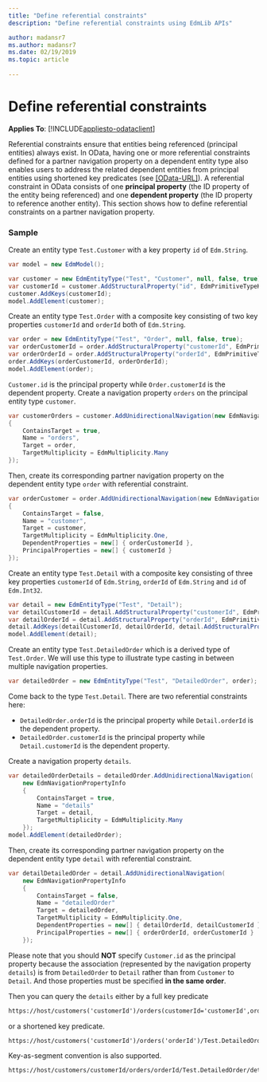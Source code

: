 ```yaml
---
title: "Define referential constraints"
description: "Define referential constraints using EdmLib APIs"

author: madansr7
ms.author: madansr7
ms.date: 02/19/2019
ms.topic: article
 
---
```

# Define referential constraints
**Applies To**: [!INCLUDE[appliesto-odataclient](../../includes/appliesto-odatalib-v6.md)]

Referential constraints ensure that entities being referenced (principal entities) always exist. In OData, having one or more referential constraints defined for a partner navigation property on a dependent entity type also enables users to address the related dependent entities from principal entities using shortened key predicates (see [[OData-URL]](https://docs.oasis-open.org/odata/odata/v4.0/errata02/os/complete/part2-url-conventions/odata-v4.0-errata02-os-part2-url-conventions-complete.html#_Toc406398079)). A referential constraint in OData consists of one **principal property** (the ID property of the entity being referenced) and one **dependent property** (the ID property to reference another entity). This section shows how to define referential constraints on a partner navigation property.

### Sample
Create an entity type `Test.Customer` with a key property `id` of `Edm.String`.

``` csharp
var model = new EdmModel();

var customer = new EdmEntityType("Test", "Customer", null, false, true);
var customerId = customer.AddStructuralProperty("id", EdmPrimitiveTypeKind.String, false);
customer.AddKeys(customerId);
model.AddElement(customer);
```

Create an entity type `Test.Order` with a composite key consisting of two key properties `customerId` and `orderId` both of `Edm.String`.

``` csharp
var order = new EdmEntityType("Test", "Order", null, false, true);
var orderCustomerId = order.AddStructuralProperty("customerId", EdmPrimitiveTypeKind.String, true);
var orderOrderId = order.AddStructuralProperty("orderId", EdmPrimitiveTypeKind.String, true);
order.AddKeys(orderCustomerId, orderOrderId);
model.AddElement(order);
```

`Customer.id` is the principal property while `Order.customerId` is the dependent property. Create a navigation property `orders` on the principal entity type `customer`.

``` csharp
var customerOrders = customer.AddUnidirectionalNavigation(new EdmNavigationPropertyInfo
{
    ContainsTarget = true,
    Name = "orders",
    Target = order,
    TargetMultiplicity = EdmMultiplicity.Many
});
```

Then, create its corresponding partner navigation property on the dependent entity type `order` with referential constraint.

``` csharp
var orderCustomer = order.AddUnidirectionalNavigation(new EdmNavigationPropertyInfo
{
    ContainsTarget = false,
    Name = "customer",
    Target = customer,
    TargetMultiplicity = EdmMultiplicity.One,
    DependentProperties = new[] { orderCustomerId },
    PrincipalProperties = new[] { customerId }
});
```

Create an entity type `Test.Detail` with a composite key consisting of three key properties `customerId` of `Edm.String`, `orderId` of `Edm.String` and `id` of `Edm.Int32`.

``` csharp
var detail = new EdmEntityType("Test", "Detail");
var detailCustomerId = detail.AddStructuralProperty("customerId", EdmPrimitiveTypeKind.String);
var detailOrderId = detail.AddStructuralProperty("orderId", EdmPrimitiveTypeKind.String);
detail.AddKeys(detailCustomerId, detailOrderId, detail.AddStructuralProperty("id", EdmPrimitiveTypeKind.Int32, false));
model.AddElement(detail);
```

Create an entity type `Test.DetailedOrder` which is a derived type of `Test.Order`. We will use this type to illustrate type casting in between multiple navigation properties.

``` csharp
var detailedOrder = new EdmEntityType("Test", "DetailedOrder", order);
```

Come back to the type `Test.Detail`. There are two referential constraints here:

 - `DetailedOrder.orderId` is the principal property while `Detail.orderId` is the dependent property.
 - `DetailedOrder.customerId` is the principal property while `Detail.customerId` is the dependent property.

Create a navigation property `details`.

``` csharp
var detailedOrderDetails = detailedOrder.AddUnidirectionalNavigation(
    new EdmNavigationPropertyInfo
    {
        ContainsTarget = true,
        Name = "details"
        Target = detail,
        TargetMultiplicity = EdmMultiplicity.Many
    });
model.AddElement(detailedOrder);
```

Then, create its corresponding partner navigation property on the dependent entity type `detail` with referential constraint.

```c#
var detailDetailedOrder = detail.AddUnidirectionalNavigation(
    new EdmNavigationPropertyInfo
    {
        ContainsTarget = false,
        Name = "detailedOrder"
        Target = detailedOrder,
        TargetMultiplicity = EdmMultiplicity.One,
        DependentProperties = new[] { detailOrderId, detailCustomerId },
        PrincipalProperties = new[] { orderOrderId, orderCustomerId }
    });
```

Please note that you should **NOT** specify `Customer.id` as the principal property because the association (represented by the navigation property `details`) is from `DetailedOrder` to `Detail` rather than from `Customer` to `Detail`. And those properties must be specified **in the same order**.

Then you can query the `details` either by a full key predicate

```html
https://host/customers('customerId')/orders(customerId='customerId',orderId='orderId')/Test.DetailedOrder/details(customerId='customerId',orderId='orderId',id=1)
```

or a shortened key predicate.

```html
https://host/customers('customerId')/orders('orderId')/Test.DetailedOrder/details(1)
```

Key-as-segment convention is also supported.

```html
https://host/customers/customerId/orders/orderId/Test.DetailedOrder/details/1
```